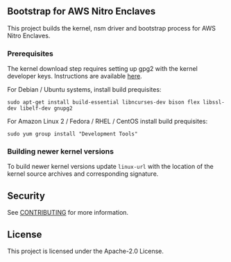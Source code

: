 ## Bootstrap for AWS Nitro Enclaves

This project builds the kernel, nsm driver and bootstrap process for AWS Nitro Enclaves.

### Prerequisites

The kernel download step requires setting up gpg2 with the kernel developer
keys. Instructions are available [here](https://www.kernel.org/category/signatures.html).

For Debian / Ubuntu systems, install build prequisites:
```
sudo apt-get install build-essential libncurses-dev bison flex libssl-dev libelf-dev gnupg2
```

For Amazon Linux 2 / Fedora / RHEL / CentOS install build prequisites:
```
sudo yum group install "Development Tools" 
```
### Building newer kernel versions

To build newer kernel versions update `linux-url` with the location of the kernel source
archives and corresponding signature.

## Security

See [CONTRIBUTING](CONTRIBUTING.md#security-issue-notifications) for more information.

## License

This project is licensed under the Apache-2.0 License.

